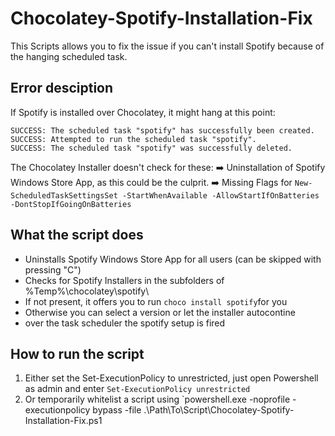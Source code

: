 # Chocolatey-Spotify-Installation-Fix
This Scripts allows you to fix the issue if you can't install Spotify because of the hanging scheduled task. 

## Error desciption
If Spotify is installed over Chocolatey, it might hang at this point:
```
SUCCESS: The scheduled task "spotify" has successfully been created.
SUCCESS: Attempted to run the scheduled task "spotify".
SUCCESS: The scheduled task "spotify" was successfully deleted.
```
The Chocolatey Installer doesn't check for these:
➡️ Uninstallation of Spotify Windows Store App, as this could be the culprit.
➡️ Missing Flags for `New-ScheduledTaskSettingsSet -StartWhenAvailable -AllowStartIfOnBatteries -DontStopIfGoingOnBatteries`

## What the script does
- Uninstalls Spotify Windows Store App for all users (can be skipped with pressing "C")
- Checks for Spotify Installers in the subfolders of %Temp%\chocolatey\spotify\
- If not present, it offers you to run `choco install spotify`for you
- Otherwise you can select a version or let the installer autocontine
- over the task scheduler the spotify setup is fired

## How to run the script
1. Either set the Set-ExecutionPolicy to unrestricted, just open Powershell as admin and enter `Set-ExecutionPolicy unrestricted`
2. Or temporarily whitelist a script using `powershell.exe -noprofile -executionpolicy bypass -file .\Path\To\Script\Chocolatey-Spotify-Installation-Fix.ps1
